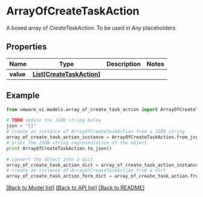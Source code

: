 # ArrayOfCreateTaskAction

A boxed array of *CreateTaskAction*. To be used in *Any* placeholders. 

## Properties
Name | Type | Description | Notes
------------ | ------------- | ------------- | -------------
**value** | [**List[CreateTaskAction]**](CreateTaskAction.md) |  | 

## Example

```python
from vmware_vi.models.array_of_create_task_action import ArrayOfCreateTaskAction

# TODO update the JSON string below
json = "{}"
# create an instance of ArrayOfCreateTaskAction from a JSON string
array_of_create_task_action_instance = ArrayOfCreateTaskAction.from_json(json)
# print the JSON string representation of the object
print ArrayOfCreateTaskAction.to_json()

# convert the object into a dict
array_of_create_task_action_dict = array_of_create_task_action_instance.to_dict()
# create an instance of ArrayOfCreateTaskAction from a dict
array_of_create_task_action_form_dict = array_of_create_task_action.from_dict(array_of_create_task_action_dict)
```
[[Back to Model list]](../README.md#documentation-for-models) [[Back to API list]](../README.md#documentation-for-api-endpoints) [[Back to README]](../README.md)


